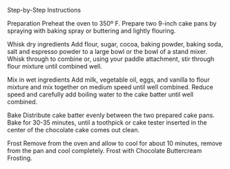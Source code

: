 Step-by-Step Instructions

Preparation
     Preheat the oven to 350º F. Prepare two 9-inch cake pans by spraying with baking spray or buttering and lightly flouring.

Whisk dry ingredients
     Add flour, sugar, cocoa, baking powder, baking soda, salt and espresso powder to a large bowl or the bowl of a stand mixer. Whisk through to combine or, using your paddle attachment, stir through flour mixture until combined well.

Mix in wet ingredients
     Add milk, vegetable oil, eggs, and vanilla to flour mixture and mix together on medium speed until well combined. Reduce speed and carefully add boiling water to the cake batter until well combined.

Bake
     Distribute cake batter evenly between the two prepared cake pans. Bake for 30-35 minutes, until a toothpick or cake tester inserted in the center of the chocolate cake comes out clean.

Frost
     Remove from the oven and allow to cool for about 10 minutes, remove from the pan and cool completely. Frost with Chocolate Buttercream Frosting.

